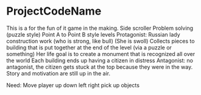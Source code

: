 # ProjectCodeName
This is a for the fun of it game in the making.
Side scroller
Problem solving (puzzle style)
Point A to Point B style levels
Protagonist: Russian lady construction work (who is strong, like bull) (She is swoll)
Collects pieces to building that is put together at the end of the level (via a puzzle or something)
Her life goal is to create a monument that is recognized all over the world
Each building ends up having a citizen in distress
Antagonist: no antagonist, the citizen gets stuck at the top because they were in the way. 
Story and motivation are still up in the air.

Need:
Move player up down left right
pick up objects
